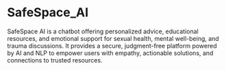 # SafeSpace_AI
SafeSpace AI is a chatbot offering personalized advice, educational resources, and emotional support for sexual health, mental well-being, and trauma discussions. It provides a secure, judgment-free platform powered by AI and NLP to empower users with empathy, actionable solutions, and connections to trusted resources.
